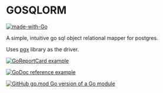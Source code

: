 # GOSQLORM

[![made-with-Go](https://img.shields.io/badge/Made%20with-Go-1f425f.svg)](https://go.dev/)

A simple, intuitive go sql object relational mapper for postgres.

Uses [pgx](github.com/jackc/pgx/v4/pgxpool, "pgx") library as the driver.

[![GoReportCard example](https://goreportcard.com/badge/github.com/nanomsg/mangos)](https://goreportcard.com/report/github.com/nanomsg/mangos)

[![GoDoc reference example](https://img.shields.io/badge/godoc-reference-blue.svg)](https://godoc.org/nanomsg.org/go/mangos/v2)

[![GitHub go.mod Go version of a Go module](https://img.shields.io/github/go-mod/go-version/gomods/athens.svg)](https://github.com/gomods/athens)
